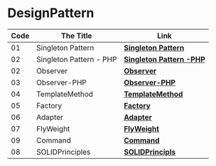 # DesignPattern


|   Code | The Title | Link  | 
|-----------|-------------------|-------|
|01 | Singleton Pattern | **[Singleton Pattern](https://github.com/WaelAlQawasmi/DesignPattern/tree/main/Signleton)**
|02 | Singleton Pattern - PHP | **[Singleton Pattern -PHP](https://github.com/WaelAlQawasmi/DesignPattern/tree/main/Signleton-PHP)**
02           | Observer          | **[Observer](https://github.com/WaelAlQawasmi/DesignPattern/tree/main/Observer)**
03           | Observer-PHP          | **[Observer-PHP](https://github.com/WaelAlQawasmi/DesignPattern/tree/main/Observer-PHP)**
04          | TemplateMethod           | **[TemplateMethod](https://github.com/WaelAlQawasmi/DesignPattern/tree/main/TemplateMethod)**
05         | Factory           | **[Factory](https://github.com/WaelAlQawasmi/DesignPattern/tree/main/Factory)**
06         | Adapter           | **[Adapter](https://github.com/WaelAlQawasmi/DesignPattern/tree/main/Adapter)**
07          | FlyWeight   | **[FlyWeight](https://github.com/WaelAlQawasmi/DesignPattern/tree/main/FlyWeight)**
09          | Command   | **[Command](https://github.com/WaelAlQawasmi/DesignPattern/tree/main/Command)**
08          | SOLIDPrinciples   | **[SOLIDPrincipls](https://github.com/WaelAlQawasmi/DesignPattern/tree/main/SOLIDPrinciple)**